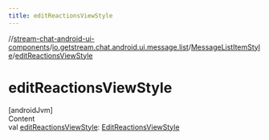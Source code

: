 ```yaml
---
title: editReactionsViewStyle
---
```

//[stream-chat-android-ui-components](../../../index.md)/[io.getstream.chat.android.ui.message.list](../index.md)/[MessageListItemStyle](index.md)/[editReactionsViewStyle](editReactionsViewStyle.md)



# editReactionsViewStyle  
[androidJvm]  
Content  
val [editReactionsViewStyle](editReactionsViewStyle.md): [EditReactionsViewStyle](../../io.getstream.chat.android.ui.message.list.reactions.edit/EditReactionsViewStyle/index.md)  



